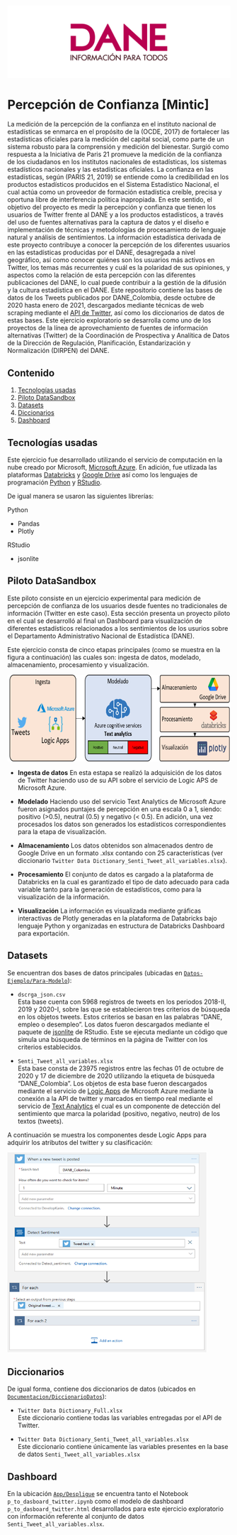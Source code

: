 ![DANELOGO](Figuras/dane_logo.PNG)
 
 # Percepción de Confianza [Mintic]

La medición de la percepción de la confianza en el instituto nacional de estadísticas se enmarca en el propósito de la  (OCDE, 2017) de fortalecer las estadísticas oficiales para la medición del capital social, como parte de un sistema robusto para la comprensión y medición del bienestar. Surgió como respuesta a la Iniciativa de Paris 21 promueve la medición de la confianza de los ciudadanos en los institutos nacionales de estadísticas, los sistemas estadísticos nacionales y las estadísticas oficiales. La confianza en las estadísticas, según (PARIS 21, 2019) se entiende como la credibilidad en los productos estadísticos producidos en el Sistema Estadístico Nacional, el cual actúa como un proveedor de formación estadística creíble, precisa y oportuna libre de interferencia política inapropiada. 
En este sentido, el objetivo del proyecto es medir la percepción y confianza que tienen los usuarios de Twitter frente al DANE y a los productos estadísticos, a través del uso de fuentes alternativas para la captura de datos y el diseño e implementación de técnicas y metodologías de procesamiento de lenguaje natural y análisis de sentimientos.
La información estadística derivada de este proyecto contribuye a conocer la percepción de los diferentes usuarios en las estadísticas producidas por el DANE, desagregada a nivel geográfico, así como conocer quiénes son los usuarios más activos en Twitter, los temas más recurrentes y cuál es la polaridad de sus opiniones, y aspectos como la relación de esta percepción con las diferentes publicaciones del DANE, lo cual puede contribuir a la gestión de la difusión y la cultura estadística en el DANE. 
Este repositorio contiene las bases de datos de los Tweets publicados por DANE_Colombia, desde octubre de 2020 hasta enero de 2021, descargados mediante técnicas de web scraping mediante el [API de Twitter](https://developer.twitter.com/en/docs/twitter-api), así como los diccionarios de datos de estas bases. Este ejercicio exploratorio se desarrolla como uno de los proyectos de la línea de aprovechamiento de fuentes de información alternativas (Twitter) de la Coordinación de Prospectiva y Analítica de Datos de la Dirección de Regulación, Planificación, Estandarización y Normalización (DIRPEN) del DANE.

## Contenido

1. [Tecnologías usadas](#tecnologías)
2. [Piloto DataSandbox](#piloto)
3. [Datasets](#datasets)
4. [Diccionarios](#diccionarios)
5. [Dashboard](#dashboard)

## Tecnologías usadas

Este ejercicio fue desarrollado utilizando el servicio de computación en la nube creado por Microsoft, [Microsoft Azure](https://azure.microsoft.com/es-es/). En adición, fue utlizada las plataformas [Databricks](https://databricks.com/) y [Google Drive](https://www.google.com/intl/es_co/drive/) así como los lenguajes de programación [Python](https://www.python.org/) y [RStudio](https://rstudio.com/).

De igual manera se usaron las siguientes librerías:

Python
- Pandas
- Plotly

RStudio
- jsonlite

## Piloto DataSandbox

Este piloto consiste en un ejercicio experimental para medición de percepción de confianza de los usuarios desde fuentes no tradicionales de información (Twitter en este caso). Esta sección presenta un proyecto piloto en el cual se desarrolló al final un Dashboard para visualización de diferentes estadísticos relacionados a los sentimientos de los usurios sobre el Departamento Administrativo Nacional de Estadística (DANE).

Este ejercicio consta de cinco etapas principales (como se muestra en la figura a continuación) las cuales son: ingesta de datos, modelado, almacenamiento, procesamiento y visualización.

<img src="/Figuras/architecture_diag.PNG" width="706" height="195">

* **Ingesta de datos**
 En esta estapa se realizó la adquisición de los datos de Twitter haciendo uso de su API sobre el servicio de Logic APS de Microsoft Azure.

* **Modelado**
 Haciendo uso del servicio Text Analytics de Microsoft Azure fueron asignados puntajes de percepción en una escala 0 a 1, siendo: positivo (>0.5), neutral (0.5) y negativo (< 0.5). En adición, una vez procesados los datos son generados los estadísticos correspondientes para la etapa de visualización.
 
* **Almacenamiento**
 Los datos obtenidos son almacenados dentro de Google Drive en un formato .xlsx contando con 25 características (ver diccionario ``Twitter Data Dictionary_Senti_Tweet_all_variables.xlsx``).

* **Procesamiento**
 El conjunto de datos es cargado a la plataforma de Databricks en la cual es garantizado el tipo de dato adecuado para cada variable tanto para la generación de estadísticos, como para la visualización de la información.

* **Visualización**
 La información es visualizada mediante gráficas interactivas de Plotly generadas en la plataforma de Databricks bajo lenguaje Python y organizadas en estructura de Databricks Dashboard para exportación.

## Datasets

Se encuentran dos bases de datos principales (ubicadas en [`Datos-Ejemplo/Para-Modelo`](Datos-Ejemplo/Para-Modelo)):

* ``dscrga_json.csv`` <br>
Esta base cuenta con 5968 registros de tweets en los periodos 2018-II, 2019 y 2020-I, sobre las que se establecieron tres criterios de búsqueda en los objetos tweets. Estos criterios se basan en las palabras “DANE, empleo o desempleo”. 
Los datos fueron descargados mediante el paquete de [jsonlite](https://cran.r-project.org/web/packages/jsonlite/jsonlite.pdf) de RStudio. Este se ejecuta mediante un código que simula una búsqueda de términos en la página de Twitter con los criterios establecidos.

* ``Senti_Tweet_all_variables.xlsx`` <br>
Esta base consta de 23975 registros entre las fechas 01 de octubre de 2020 y 17 de diciembre de 2020 utilizando la etiqueta de búsqueda “DANE_Colombia”.
Los objetos de esta base fueron descargados mediante el servicio de [Logic Apps](https://azure.microsoft.com/es-es/services/logic-apps/) de Microsoft Azure mediante la conexión a la API de twitter y marcados en tiempo real mediante el servicio de [Text Analytics](https://azure.microsoft.com/es-es/services/cognitive-services/text-analytics/) el cual es un componente de detección del sentimiento que marca la polaridad (positivo, negativo, neutro) de los textos (tweets).

A continuación se muestra los componentes desde Logic Apps para adquirir los atributos del twitter y su clasificación: 

<img src="/Figuras/logic_apps_diagram.PNG" width="450" height="450">

## Diccionarios

De igual forma, contiene dos diccionarios de datos (ubicados en [`Documentacion/DiccionarioDatos`](Documentacion/DiccionarioDatos)):

* ``Twitter Data Dictionary_Full.xlsx`` <br>
Este diccionario contiene todas las variables entregadas por el API de Twitter.

* ``Twitter Data Dictionary_Senti_Tweet_all_variables.xlsx`` <br>
Este diccionario contiene únicamente las variables presentes en la base de datos ``Senti_Tweet_all_variables.xlsx``

## Dashboard

En la ubicación [`App/Despligue`](App/Despliegue) se encuentra tanto el Notebook ``p_to_dasboard_twitter.ipynb`` como el modelo de dashboard ``p_to_dasboard_twitter.html`` desarrollados para este ejercicio exploratorio con información referente al conjunto de datos ``Senti_Tweet_all_variables.xlsx``.
